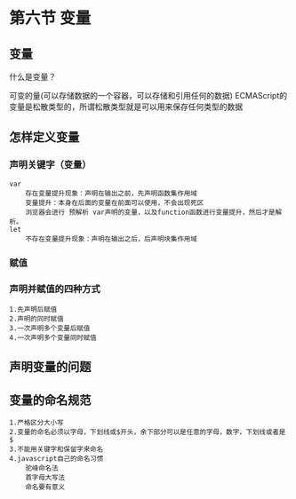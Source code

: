 # 第六节 变量
## 变量
什么是变量？

可变的量(可以存储数据的一个容器，可以存储和引用任何的数据)
ECMAScript的变量是松散类型的，所谓松散类型就是可以用来保存任何类型的数据
## 怎样定义变量
### 声明关键字（变量）
	var
	    存在变量提升现象：声明在输出之前，先声明函数集作用域
	    变量提升：本身在后面的变量在前面可以使用，不会出现死区
	    浏览器会进行 预解析 var声明的变量，以及function函数进行变量提升，然后才是解析。
	let
	    不存在变量提升现象：声明在输出之后，后声明块集作用域
### 赋值
### 声明并赋值的四种方式
	1.先声明后赋值
	2.声明的同时赋值
	3.一次声明多个变量后赋值
	4.一次声明多个变量同时赋值
## 声明变量的问题

## 变量的命名规范
	1.严格区分大小写
	2.变量的命名必须以字母，下划线或$开头，余下部分可以是任意的字母，数字，下划线或者是$
	3.不能用关键字和保留字来命名
	4.javascript自己的命名习惯
	    驼峰命名法
	    首字母大写法
	    命名要有意义
